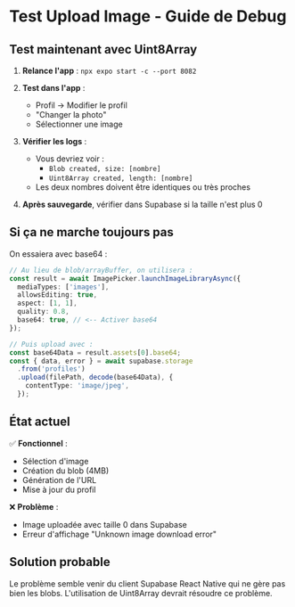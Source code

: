 # Test Upload Image - Guide de Debug

## Test maintenant avec Uint8Array

1. **Relance l'app** : `npx expo start -c --port 8082`

2. **Test dans l'app** :
   - Profil → Modifier le profil
   - "Changer la photo"
   - Sélectionner une image

3. **Vérifier les logs** :
   - Vous devriez voir :
     - `Blob created, size: [nombre]`
     - `Uint8Array created, length: [nombre]`
   - Les deux nombres doivent être identiques ou très proches

4. **Après sauvegarde**, vérifier dans Supabase si la taille n'est plus 0

## Si ça ne marche toujours pas

On essaiera avec base64 :

```typescript
// Au lieu de blob/arrayBuffer, on utilisera :
const result = await ImagePicker.launchImageLibraryAsync({
  mediaTypes: ['images'],
  allowsEditing: true,
  aspect: [1, 1],
  quality: 0.8,
  base64: true, // <-- Activer base64
});

// Puis upload avec :
const base64Data = result.assets[0].base64;
const { data, error } = await supabase.storage
  .from('profiles')
  .upload(filePath, decode(base64Data), {
    contentType: 'image/jpeg',
  });
```

## État actuel

✅ **Fonctionnel** :
- Sélection d'image
- Création du blob (4MB)
- Génération de l'URL
- Mise à jour du profil

❌ **Problème** :
- Image uploadée avec taille 0 dans Supabase
- Erreur d'affichage "Unknown image download error"

## Solution probable

Le problème semble venir du client Supabase React Native qui ne gère pas bien les blobs. L'utilisation de Uint8Array devrait résoudre ce problème.